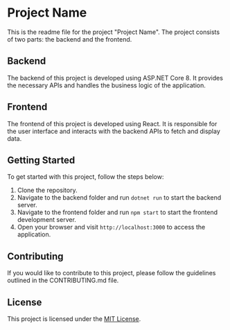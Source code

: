 # Project Name

This is the readme file for the project "Project Name". The project consists of two parts: the backend and the frontend.

## Backend

The backend of this project is developed using ASP.NET Core 8. It provides the necessary APIs and handles the business logic of the application.

## Frontend

The frontend of this project is developed using React. It is responsible for the user interface and interacts with the backend APIs to fetch and display data.

## Getting Started

To get started with this project, follow the steps below:

1. Clone the repository.
2. Navigate to the backend folder and run `dotnet run` to start the backend server.
3. Navigate to the frontend folder and run `npm start` to start the frontend development server.
4. Open your browser and visit `http://localhost:3000` to access the application.

## Contributing

If you would like to contribute to this project, please follow the guidelines outlined in the CONTRIBUTING.md file.

## License

This project is licensed under the [MIT License](LICENSE).
